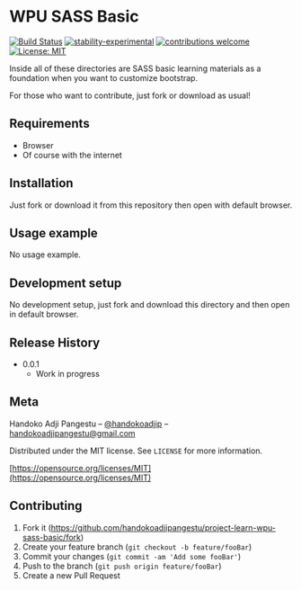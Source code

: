 # WPU SASS Basic

[![Build Status](https://travis-ci.org/dwyl/esta.svg?branch=master)](https://github.com/handokoadjipangestu/project-learn-wpu-sass-basic)
[![stability-experimental](https://img.shields.io/badge/stability-experimental-orange.svg)](https://github.com/handokoadjipangestu/project-learn-wpu-sass-basic)
[![contributions welcome](https://img.shields.io/badge/contributions-welcome-brightgreen.svg?style=flat)](https://github.com/handokoadjipangestu/project-learn-wpu-sass-basic/fork)
[![License: MIT](https://img.shields.io/badge/License-MIT-yellow.svg)](https://opensource.org/licenses/MIT)

Inside all of these directories are SASS basic learning materials as a foundation when you want to customize bootstrap.

For those who want to contribute, just fork or download as usual!

## Requirements

- Browser
- Of course with the internet

## Installation

Just fork or download it from this repository then open with default browser.

## Usage example

No usage example.

## Development setup

No development setup, just fork and download this directory and then open in default browser.

## Release History

- 0.0.1
  - Work in progress

## Meta

Handoko Adji Pangestu – [@handokoadjip](https://www.instagram.com/handokoadjip/) – handokoadjipangestu@gmail.com

Distributed under the MIT license. See `LICENSE` for more information.

[https://opensource.org/licenses/MIT](https://opensource.org/licenses/MIT)

## Contributing

1. Fork it (<https://github.com/handokoadjipangestu/project-learn-wpu-sass-basic/fork>)
2. Create your feature branch (`git checkout -b feature/fooBar`)
3. Commit your changes (`git commit -am 'Add some fooBar'`)
4. Push to the branch (`git push origin feature/fooBar`)
5. Create a new Pull Request
